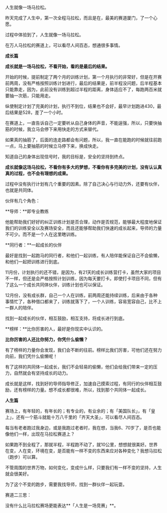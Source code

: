 
人生就像一场马拉松。

昨天完成了人生中，第一次全程马拉松，而且是在，最美的赛道厦门，了一个心愿。

过程中体验到了，人生就像一场马拉松。

在万人马拉松的赛道上，可以看尽人间百态，想通很多事情。

**成长篇**

**成长就是一场马拉松，不看开始，看的是最后的结果。**

开始的时候，提前制定了两个月的训练计划，第一个月执行的非常好，但是在开赛前两周，没有严格按照训练计划进行，最后的结果是，前半程没问题，后半程基本只能靠走，因为，此前没有训练到超过半程的距离，身体适应不了，每跑两百米就要抽一次筋，只能用走。

纵使制定计划了完美的计划，执行不到位，结果也不会好，最早计划跑进430，最后结果是528，差了一个小时。

在赛道上，一直告诉自己一定要听从自己身体的声音，不能逞强，所以，只要快抽筋的时候，我立马会停下来用快走的方式来替代。

如果真的抽筋了，后面的连走路都会有问题，所以，我一直在能跑的时候就往前跑一点，马上要抽筋的时候立马停下来，换成快走。

知道自己的身体出现信号时，我的目标是，安全的坚持到终点。

**成长就像这场马拉松，不看你有多大的梦想，不看你有多完美的计划，没有认认真真的过程，也不会有理想的成果。**

过程中没有执行计划有几个重要的因素。除了自己决心与行动力外，还要有伙伴，也就是共同体。

伙伴有几个角色：

**导师：**即专业教练

他能帮助我们好好的纠正训练计划是否合理，动作是否规范，能够最大程度地保证我们的训练安全以及赛场安全，而且还能够帮助我们快速的成长起来，导师的力量不可少。而不是一个人在这里瞎训练。

**同行者：**一起成长的伙伴

最好是找到一起跑马的同行者，和他们一起训练，有人陪伴能保证自己不会偷懒，和他们一起把训练进行到底。

11月份，计划执行的还不错，是因为，有21天的成长训练营打卡，虽然大家的项目不一样，但还是会严格按照计划训练，因为每天要打卡。即使打卡项目不同，但有了这么一个成长共同体伙伴，训练计划也可以保证。

12月份，没有成长群，自己一个人在训练，前两周还能持续训练，后来由于各种事情忙了，各种借口都来了，训练就落下了，一个人训练，容易宽容自己，比不上一群人的陪伴。

找到一起成长的伙伴，相互鼓励，相互支持，将成长进行到底。

**榜样：**比你厉害的人，最好是你现实中认识的。

**比你厉害的人还比你努力，你凭什么偷懒？**

有了榜样的力量你会发现，我们会不断的往前。榜样比我们厉害，可他们还在努力向前，我们凭什么偷懒呢！

有了这样的共同体一起成长，我们不会轻易的偷懒，他们会给我们带来一定的压力，自然就会有坚持成长的动力。

成长就是这样，找到好的导师指导修正，加速自己摸索过程，有同行的伙伴相互鼓励，还有榜样的力量。想不成长都很难，所以，找到那个共同体一起成长。


**人生篇**


赛场上，有年轻的，有年长的；有专业的，有业余的；有「美国队长」，有「皇上」，还有一个筋斗就能十万八千里的「齐天大圣」，可以看尽人间百态。


每当有老者跑过我身边，或是我跑过老者时，我在想，当我6、70岁了，是否也能像他们一样，出现在马拉松赛道上？

如果跑不到全程了，那就半程，半程跑不动了，就10公里，想想就很美好。世界在变，人在变，环境在变，是否能有一样不变的东西来应对各种变化？我想马拉松（跑步）可以算。

不管周围的世界万物，如何变化，变成什么样，只要我们有一样不变的坚持，人生就会很美好。

为了这个不变的跑步，需要我找导师，找到一群伙伴一起玩耍。

赛道二三思：

没有什么比马拉松赛场更能表达**「人生是一场竞赛」**。